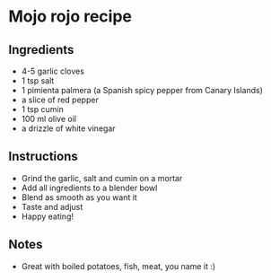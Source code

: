 # Mojo rojo recipe


## Ingredients

- 4-5 garlic cloves
- 1 tsp salt
- 1 pimienta palmera (a Spanish spicy pepper from Canary Islands)
- a slice of red pepper
- 1 tsp cumin
- 100 ml olive oil
- a drizzle of white vinegar


## Instructions

- Grind the garlic, salt and cumin on a mortar
- Add all ingredients to a blender bowl
- Blend as smooth as you want it
- Taste and adjust
- Happy eating!


## Notes

- Great with boiled potatoes, fish, meat, you name it :)
